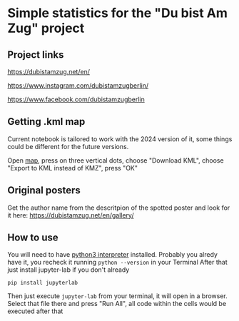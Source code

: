 # Simple statistics for the "Du bist Am Zug" project

## Project links
https://dubistamzug.net/en/

https://www.instagram.com/dubistamzugberlin/

https://www.facebook.com/dubistamzugberlin

## Getting .kml map
Current notebook is tailored to work with the 2024 version of it, some things could be different for the future versions.

Open [map](https://www.google.com/maps/d/u/0/viewer?mid=1jXqAMP9-YYyS75qjMMC6zf45UsSkVIs&ll=52.530777634910116%2C13.465575394245812&z=10),
press on three vertical dots, choose "Download KML", choose "Export to KML instead of KMZ", press "OK"

## Original posters
Get the author name from the descritpion of the spotted poster and look for it here: https://dubistamzug.net/en/gallery/

## How to use
You will need to have [python3 interpreter](https://www.python.org/downloads/) installed.
Probably you alredy have it, you recheck it running `python --version` in your Terminal
After that just install jupyter-lab if you don't already

`pip install jupyterlab`

Then just execute `jupyter-lab` from your terminal, it will open in a browser. Select that file there and press "Run All",
all code within the cells would be executed after that

